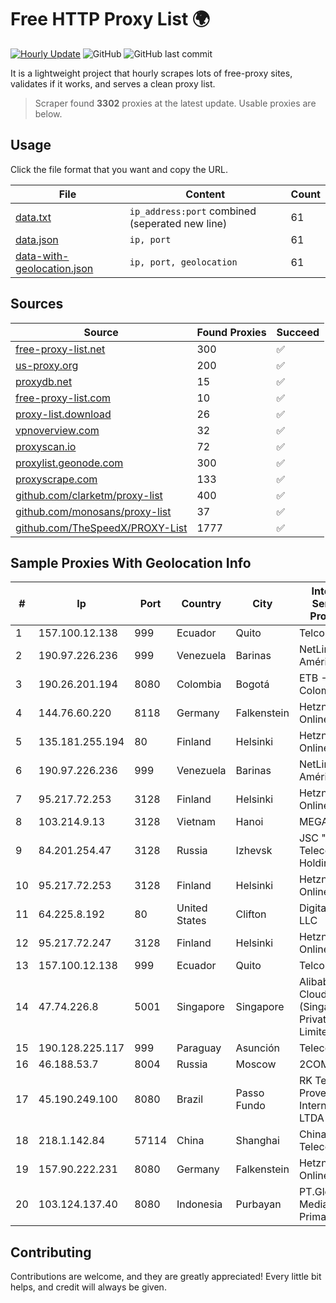 
# Free HTTP Proxy List 🌍

[![Hourly Update](https://github.com/mertguvencli/http-proxy-list/actions/workflows/main.yml/badge.svg?branch=main)](https://github.com/mertguvencli/http-proxy-list/actions/workflows/main.yml)
![GitHub](https://img.shields.io/github/license/mertguvencli/http-proxy-list)
![GitHub last commit](https://img.shields.io/github/last-commit/mertguvencli/http-proxy-list)

It is a lightweight project that hourly scrapes lots of free-proxy sites, validates if it works, and serves a clean proxy list.


> Scraper found **3302** proxies at the latest update. Usable proxies are below.

## Usage

Click the file format that you want and copy the URL.


|File|Content|Count|
|----|-------|-----|
|[data.txt](https://raw.githubusercontent.com/mertguvencli/http-proxy-list/main/proxy-list/data.txt)|`ip_address:port` combined (seperated new line)|61|
|[data.json](https://raw.githubusercontent.com/mertguvencli/http-proxy-list/main/proxy-list/data.json)|`ip, port`|61|
|[data-with-geolocation.json](https://raw.githubusercontent.com/mertguvencli/http-proxy-list/main/proxy-list/data-with-geolocation.json)|`ip, port, geolocation`|61|

## Sources

|Source|Found Proxies|Succeed|
|------|-------------|-------|
|[free-proxy-list.net](https://free-proxy-list.net)|300|✅|
|[us-proxy.org](https://www.us-proxy.org)|200|✅|
|[proxydb.net](http://proxydb.net)|15|✅|
|[free-proxy-list.com](https://free-proxy-list.com/?page=&port=&type%5B%5D=http&type%5B%5D=https&up_time=0&search=Search)|10|✅|
|[proxy-list.download](https://www.proxy-list.download/HTTP)|26|✅|
|[vpnoverview.com](https://vpnoverview.com/privacy/anonymous-browsing/free-proxy-servers)|32|✅|
|[proxyscan.io](https://www.proxyscan.io)|72|✅|
|[proxylist.geonode.com](https://proxylist.geonode.com/api/proxy-list?limit=300&page=1&sort_by=lastChecked&sort_type=desc&protocols=http,https)|300|✅|
|[proxyscrape.com](https://api.proxyscrape.com/v2/?request=displayproxies&protocol=http&timeout=10000&country=all&ssl=all&anonymity=all)|133|✅|
|[github.com/clarketm/proxy-list](https://raw.githubusercontent.com/clarketm/proxy-list/master/proxy-list-raw.txt)|400|✅|
|[github.com/monosans/proxy-list](https://raw.githubusercontent.com/monosans/proxy-list/main/proxies/http.txt)|37|✅|
|[github.com/TheSpeedX/PROXY-List](https://raw.githubusercontent.com/TheSpeedX/PROXY-List/master/http.txt)|1777|✅|


## Sample Proxies With Geolocation Info

|#|Ip|Port|Country|City|Internet Service Provider|
|-|--|----|-------|----|-------------------------|
|1|157.100.12.138|999|Ecuador|Quito|Telconet S.A|
|2|190.97.226.236|999|Venezuela|Barinas|NetLink América C.A.|
|3|190.26.201.194|8080|Colombia|Bogotá|ETB - Colombia|
|4|144.76.60.220|8118|Germany|Falkenstein|Hetzner Online GmbH|
|5|135.181.255.194|80|Finland|Helsinki|Hetzner Online GmbH|
|6|190.97.226.236|999|Venezuela|Barinas|NetLink América C.A.|
|7|95.217.72.253|3128|Finland|Helsinki|Hetzner Online GmbH|
|8|103.214.9.13|3128|Vietnam|Hanoi|MEGACORE|
|9|84.201.254.47|3128|Russia|Izhevsk|JSC "ER-Telecom Holding"|
|10|95.217.72.253|3128|Finland|Helsinki|Hetzner Online GmbH|
|11|64.225.8.192|80|United States|Clifton|DigitalOcean, LLC|
|12|95.217.72.247|3128|Finland|Helsinki|Hetzner Online GmbH|
|13|157.100.12.138|999|Ecuador|Quito|Telconet S.A|
|14|47.74.226.8|5001|Singapore|Singapore|Alibaba Cloud (Singapore) Private Limited|
|15|190.128.225.117|999|Paraguay|Asunción|Telecel S.A.|
|16|46.188.53.7|8004|Russia|Moscow|2COM|
|17|45.190.249.100|8080|Brazil|Passo Fundo|RK Telecom Provedor Internet LTDA|
|18|218.1.142.84|57114|China|Shanghai|China Telecom|
|19|157.90.222.231|8080|Germany|Falkenstein|Hetzner Online GmbH|
|20|103.124.137.40|8080|Indonesia|Purbayan|PT.Global Media Data Prima|



## Contributing

Contributions are welcome, and they are greatly appreciated! Every
little bit helps, and credit will always be given.

